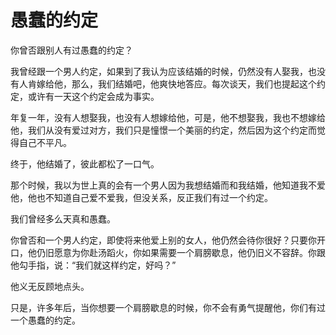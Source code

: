 # 愚蠢的约定

你曾否跟别人有过愚蠢的约定？ 

我曾经跟一个男人约定，如果到了我认为应该结婚的时候，仍然没有人娶我，也没有人肯嫁给他，那么，我们结婚吧，他爽快地答应。每次谈天，我们也提起这个约定，或许有一天这个约定会成为事实。 

年复一年，没有人想娶我，也没有人想嫁给他，可是，他不想娶我，我也不想嫁给他，我们从没有爱过对方，我们只是憧憬一个美丽的约定，然后因为这个约定而觉得自己不平凡。 

终于，他结婚了，彼此都松了一口气。 

那个时候，我以为世上真的会有一个男人因为我想结婚而和我结婚，他知道我不爱他，他也不知道自己爱不爱我，但没关系，反正我们有过一个约定。 

我们曾经多么天真和愚蠢。 

你曾否和一个男人约定，即使将来他爱上别的女人，他仍然会待你很好？只要你开口，他仍旧愿意为你赴汤蹈火，你如果需要一个肩膀歇息，他仍旧义不容辞。你跟他勾手指，说：“我们就这样约定，好吗？” 

他义无反顾地点头。 

只是，许多年后，当你想要一个肩膀歇息的时候，你不会有勇气提醒他，你们有过一个愚蠢的约定。